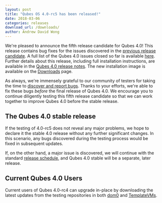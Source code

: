 ```yaml
---
layout: post
title: "Qubes OS 4.0-rc5 has been released!"
date: 2018-03-06
categories: releases
download_url: /downloads/
author: Andrew David Wong
---
```


We're pleased to announce the fifth release candidate for Qubes 4.0!
This release contains bug fixes for the issues discovered in the
[previous release candidate][4.0-rc4]. A full list of the Qubes 4.0
issues closed so far is available [here][closed-issues]. Further
details about this release, including full installation instructions,
are available in the [Qubes 4.0 release notes][release-notes]. The new
installation image is available on the [Downloads] page.

As always, we're immensely grateful to our community of testers for
taking the time to [discover and report bugs]. Thanks to your efforts,
we're able to fix these bugs *before* the final release of Qubes 4.0. We
encourage you to continue diligently testing this fifth release
candidate so that we can work together to improve Qubes 4.0 before the
stable release.

The Qubes 4.0 stable release
----------------------------

If the testing of 4.0-rc5 does not reveal any major problems, we hope to
declare it the stable 4.0 release without any further significant
changes. In this scenario, any bugs discovered during the testing
process would be fixed in subsequent updates.

If, on the other hand, a major issue is discovered, we will continue
with the standard [release schedule], and Qubes 4.0 stable will be a
separate, later release.

Current Qubes 4.0 Users
-----------------------

Current users of Qubes 4.0-rc4 can upgrade in-place by downloading the
latest updates from the testing repositories in both
[dom0][dom0-testing] and [TemplateVMs][domU-testing].


[4.0-rc4]: https://www.qubes-os.org/news/2018/01/31/qubes-40-rc4/
[closed-issues]: https://github.com/QubesOS/qubes-issues/issues?q=is%3Aissue+milestone%3A%22Release+4.0%22+is%3Aclosed
[release-notes]: https://www.qubes-os.org/doc/releases/4.0/release-notes/
[Downloads]: https://www.qubes-os.org/downloads/
[discover and report bugs]: https://www.qubes-os.org/doc/reporting-bugs/
[release schedule]: https://www.qubes-os.org/doc/version-scheme/#release-schedule
[dom0-testing]: https://www.qubes-os.org/doc/software-update-dom0/#testing-repositories
[domU-testing]: https://www.qubes-os.org/doc/software-update-vm/#testing-repositories

